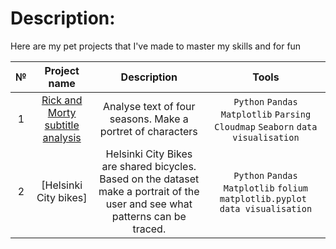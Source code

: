 # Description:
Here are my pet projects that I've made to master my skills and for fun

|№ | Project name | Description |Tools|
| :--------------------: | :---------------------: |:---------------------------:| :--------------------: |
|1| [Rick and Morty subtitle analysis](https://goo.su/5ZDwhzP)| Analyse text of four seasons. Make a portret of characters |``Python`` ``Pandas`` ``Matplotlib`` ``Parsing`` ``Cloudmap`` ``Seaborn`` ``data visualisation``|
|2|[Helsinki City bikes] |Helsinki City Bikes are shared bicycles. Based on the dataset make a portrait of the user and see what patterns can be traced. |``Python`` ``Pandas`` ``Matplotlib`` ``folium`` ``matplotlib.pyplot `` ``data visualisation``|
